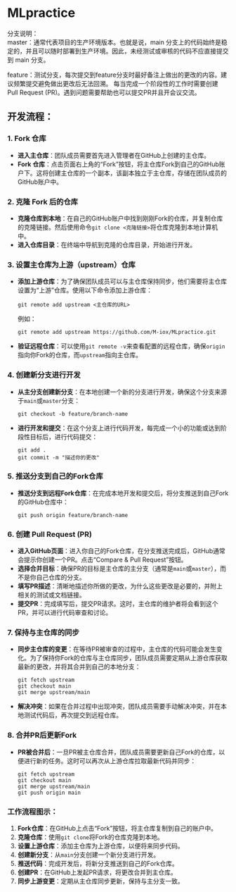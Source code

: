 # MLpractice
分支说明：  
master：通常代表项目的生产环境版本。也就是说，main 分支上的代码始终是稳定的，并且可以随时部署到生产环境。因此，未经测试或审核的代码不应直接提交到 main 分支。  
  
feature：测试分支，每次提交到feature分支时最好备注上做出的更改的内容。建议频繁提交避免做出更改后无法回溯。
每当完成一个阶段性的工作时需要创建 Pull Request (PR)。遇到问题需要帮助也可以提交PR并且开会议交流。

## 开发流程：
### 1. **Fork 仓库**
   - **进入主仓库**：团队成员需要首先进入管理者在GitHub上创建的主仓库。
   - **Fork 仓库**：点击页面右上角的“Fork”按钮，将主仓库Fork到自己的GitHub账户下。这将创建主仓库的一个副本，该副本独立于主仓库，存储在团队成员的GitHub账户中。

### 2. **克隆 Fork 后的仓库**
   - **克隆仓库到本地**：在自己的GitHub账户中找到刚刚Fork的仓库，并复制仓库的克隆链接。然后使用命令`git clone <克隆链接>`将仓库克隆到本地计算机中。
   - **进入仓库目录**：在终端中导航到克隆的仓库目录，开始进行开发。

### 3. **设置主仓库为上游（upstream）仓库**
   - **添加上游仓库**：为了确保团队成员可以与主仓库保持同步，他们需要将主仓库设置为“上游”仓库。使用以下命令添加上游仓库：
     ```
     git remote add upstream <主仓库的URL>
     ```
     例如：
     ```
     git remote add upstream https://github.com/M-iox/MLpractice.git
     ```
   - **验证远程仓库**：可以使用`git remote -v`来查看配置的远程仓库，确保`origin`指向你Fork的仓库，而`upstream`指向主仓库。

### 4. **创建新分支进行开发**
   - **从主分支创建新分支**：在本地创建一个新的分支进行开发，确保这个分支来源于`main`或`master`分支：
     ```
     git checkout -b feature/branch-name
     ```
   - **进行开发和提交**：在这个分支上进行代码开发，每完成一个小的功能或达到阶段性目标后，进行代码提交：
     ```
     git add .
     git commit -m "描述你的更改"
     ```

### 5. **推送分支到自己的Fork仓库**
   - **推送分支到远程Fork仓库**：在完成本地开发和提交后，将分支推送到自己Fork的GitHub仓库中：
     ```
     git push origin feature/branch-name
     ```

### 6. **创建 Pull Request (PR)**
   - **进入GitHub页面**：进入你自己的Fork仓库，在分支推送完成后，GitHub通常会提示你创建一个PR。点击“Compare & Pull Request”按钮。
   - **选择合并目标**：确保PR的目标是主仓库的主分支（通常是`main`或`master`），而不是你自己仓库的分支。 
   - **填写PR描述**：清晰地描述你所做的更改，为什么这些更改是必要的，并附上相关的测试或文档链接。
   - **提交PR**：完成填写后，提交PR请求。这时，主仓库的维护者将会看到这个PR，并可以进行代码审查和讨论。

### 7. **保持与主仓库的同步**
   - **同步主仓库的变更**：在等待PR被审查的过程中，主仓库的代码可能会发生变化。为了保持你Fork的仓库与主仓库同步，团队成员需要定期从上游仓库获取最新的更改，并将其合并到自己的本地分支：
     ```
     git fetch upstream
     git checkout main
     git merge upstream/main
     ```
   - **解决冲突**：如果在合并过程中出现冲突，团队成员需要手动解决冲突，并在本地测试代码后，再次提交到远程仓库。

### 8. **合并PR后更新Fork**
   - **PR被合并后**：一旦PR被主仓库合并，团队成员需要更新自己Fork的仓库，以便进行新的任务。这时可以再次从上游仓库拉取最新代码并同步：
     ```
     git fetch upstream
     git checkout main
     git merge upstream/main
     git push origin main
     ```

### **工作流程图示**：
1. **Fork仓库**：在GitHub上点击“Fork”按钮，将主仓库复制到自己的账户中。
2. **克隆仓库**：使用`git clone`将Fork的仓库克隆到本地。
3. **设置上游仓库**：添加主仓库为上游仓库，以便将来同步代码。
4. **创建新分支**：从`main`分支创建一个新分支进行开发。
5. **推送代码**：完成开发后，将新分支推送到自己的Fork仓库。
6. **创建PR**：在GitHub上发起PR请求，将更改合并到主仓库。
7. **同步上游变更**：定期从主仓库同步更新，保持与主分支一致。